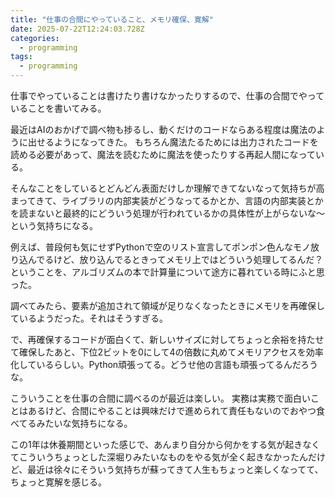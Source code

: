 ```yaml
---
title: "仕事の合間にやっていること、メモリ確保、寛解"
date: 2025-07-22T12:24:03.728Z
categories:
  - programming
tags:
  - programming
---
```


仕事でやっていることは書けたり書けなかったりするので、仕事の合間でやっていることを書いてみる。

最近はAIのおかげで調べ物も捗るし、動くだけのコードならある程度は魔法のように出せるようになってきた。
もちろん魔法たるためには出力されたコードを読める必要があって、魔法を読むために魔法を使ったりする再起人間になっている。

そんなことをしているとどんどん表面だけしか理解できてないなって気持ちが高まってきて、ライブラリの内部実装がどうなってるかとか、言語の内部実装とかを読まないと最終的にどういう処理が行われているかの具体性が上がらないな～という気持ちになる。

例えば、普段何も気にせずPythonで空のリスト宣言してポンポン色んなモノ放り込んでるけど、放り込んでるときってメモリ上ではどういう処理してるんだ？ということを、アルゴリズムの本で計算量について途方に暮れている時にふと思った。

調べてみたら、要素が追加されて領域が足りなくなったときにメモリを再確保しているようだった。それはそうすぎる。

で、再確保するコードが面白くて、新しいサイズに対してちょっと余裕を持たせて確保したあと、下位2ビットを0にして4の倍数に丸めてメモリアクセスを効率化しているらしい。Python頑張ってる。どうせ他の言語も頑張ってるんだろうな。

こういうことを仕事の合間に調べるのが最近は楽しい。
実務は実務で面白いことはあるけど、合間にやることは興味だけで進められて責任もないのでおやつ食べてるみたいな気持ちになる。

この1年は休養期間といった感じで、あんまり自分から何かをする気が起きなくてこういうちょっとした深堀りみたいなものをやる気が全く起きなかったんだけど、最近は徐々にそういう気持ちが蘇ってきて人生もちょっと楽しくなってて、ちょっと寛解を感じる。
